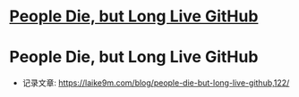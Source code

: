 # [People Die, but Long Live GitHub](https://github.com/UniqueClouds/gitblog/issues/2)

# People Die, but Long Live GitHub
- 记录文章: https://laike9m.com/blog/people-die-but-long-live-github,122/